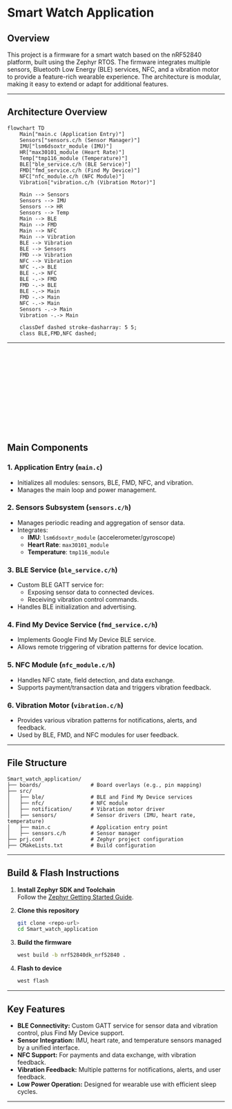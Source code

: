 
<br>
<br>
<br>
<br>
<br>
<br>
<br>
<br>
<br>

<br>
<br>
<br>
<br><br>
<br>
<br>
<br>


<br>
<br>
<br><br>
<br>
<br><br>
<br>
<br><br>
<br>
<br><br>
<br>
<br>



# Smart Watch Application

## Overview

This project is a firmware for a smart watch based on the nRF52840 platform, built using the Zephyr RTOS. The firmware integrates multiple sensors, Bluetooth Low Energy (BLE) services, NFC, and a vibration motor to provide a feature-rich wearable experience. The architecture is modular, making it easy to extend or adapt for additional features.

---

## Architecture Overview

```mermaid
flowchart TD
    Main["main.c (Application Entry)"]
    Sensors["sensors.c/h (Sensor Manager)"]
    IMU["lsm6dsoxtr_module (IMU)"]
    HR["max30101_module (Heart Rate)"]
    Temp["tmp116_module (Temperature)"]
    BLE["ble_service.c/h (BLE Service)"]
    FMD["fmd_service.c/h (Find My Device)"]
    NFC["nfc_module.c/h (NFC Module)"]
    Vibration["vibration.c/h (Vibration Motor)"]

    Main --> Sensors
    Sensors --> IMU
    Sensors --> HR
    Sensors --> Temp
    Main --> BLE
    Main --> FMD
    Main --> NFC
    Main --> Vibration
    BLE --> Vibration
    BLE --> Sensors
    FMD --> Vibration
    NFC --> Vibration
    NFC -.-> BLE
    BLE -.-> NFC
    BLE -.-> FMD
    FMD -.-> BLE
    BLE -.-> Main
    FMD -.-> Main
    NFC -.-> Main
    Sensors -.-> Main
    Vibration -.-> Main

    classDef dashed stroke-dasharray: 5 5;
    class BLE,FMD,NFC dashed;
```

---
<br>
<br>
<br><br>
<br>
<br><br>
<br>
<br><br>
<br>

## Main Components

### 1. Application Entry (`main.c`)
- Initializes all modules: sensors, BLE, FMD, NFC, and vibration.
- Manages the main loop and power management.

### 2. Sensors Subsystem (`sensors.c/h`)
- Manages periodic reading and aggregation of sensor data.
- Integrates:
  - **IMU**: `lsm6dsoxtr_module` (accelerometer/gyroscope)
  - **Heart Rate**: `max30101_module`
  - **Temperature**: `tmp116_module`

### 3. BLE Service (`ble_service.c/h`)
- Custom BLE GATT service for:
  - Exposing sensor data to connected devices.
  - Receiving vibration control commands.
- Handles BLE initialization and advertising.

### 4. Find My Device Service (`fmd_service.c/h`)
- Implements Google Find My Device BLE service.
- Allows remote triggering of vibration patterns for device location.

### 5. NFC Module (`nfc_module.c/h`)
- Handles NFC state, field detection, and data exchange.
- Supports payment/transaction data and triggers vibration feedback.

### 6. Vibration Motor (`vibration.c/h`)
- Provides various vibration patterns for notifications, alerts, and feedback.
- Used by BLE, FMD, and NFC modules for user feedback.

---

## File Structure

```
Smart_watch_application/
├── boards/                # Board overlays (e.g., pin mapping)
├── src/
│   ├── ble/               # BLE and Find My Device services
│   ├── nfc/               # NFC module
│   ├── notification/      # Vibration motor driver
│   ├── sensors/           # Sensor drivers (IMU, heart rate, temperature)
│   ├── main.c             # Application entry point
│   ├── sensors.c/h        # Sensor manager
├── prj.conf               # Zephyr project configuration
├── CMakeLists.txt         # Build configuration
```

---

## Build & Flash Instructions

1. **Install Zephyr SDK and Toolchain**  
   Follow the [Zephyr Getting Started Guide](https://docs.zephyrproject.org/latest/develop/getting_started/index.html).

2. **Clone this repository**
   ```sh
   git clone <repo-url>
   cd Smart_watch_application
   ```

3. **Build the firmware**
   ```sh
   west build -b nrf52840dk_nrf52840 .
   ```

4. **Flash to device**
   ```sh
   west flash
   ```

---

## Key Features

- **BLE Connectivity:** Custom GATT service for sensor data and vibration control, plus Find My Device support.
- **Sensor Integration:** IMU, heart rate, and temperature sensors managed by a unified interface.
- **NFC Support:** For payments and data exchange, with vibration feedback.
- **Vibration Feedback:** Multiple patterns for notifications, alerts, and user feedback.
- **Low Power Operation:** Designed for wearable use with efficient sleep cycles.

---




